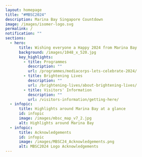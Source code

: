 ```yaml
---
layout: homepage
title: "#MBSC2024"
description: Marina Bay Singapore Countdown
image: /images/isomer-logo.svg
permalink: /
notification: ""
sections:
  - hero:
      title: Wishing everyone a Happy 2024 from Marina Bay
      background: /images/1048_x_520.jpg
      key_highlights:
        - title: Programmes
          description: ""
          url: /programmes/mediacorps-lets-celebrate-2024/
        - title: Brightening Lives
          description: ""
          url: /brightening-lives/about-brightening-lives/
        - title: Visitors' Information
          description: ""
          url: /visitors-information/getting-here/
  - infopic:
      title: Highlights around Marina Bay at a glance
      id: infopic
      image: /images/mbsc_map_v7_2.jpg
      alt: Highlights around Marina Bay
  - infopic:
      title: Acknowledgements
      id: infopic
      image: /images/MBSC24_Acknowledgements.png
      alt: MBSC2024 Logo Acknowledgements
---
```

